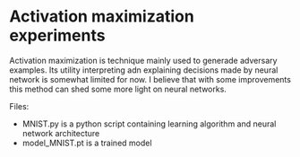 # Activation maximization experiments

Activation maximization is technique mainly used to generade adversary examples. Its utility interpreting adn explaining decisions made by neural network is somewhat limited for now. I believe that with some improvements this method can shed some more light on neural networks.

Files:

- MNIST.py is a python script containing learning algorithm and neural network architecture
- model_MNIST.pt is a trained model
